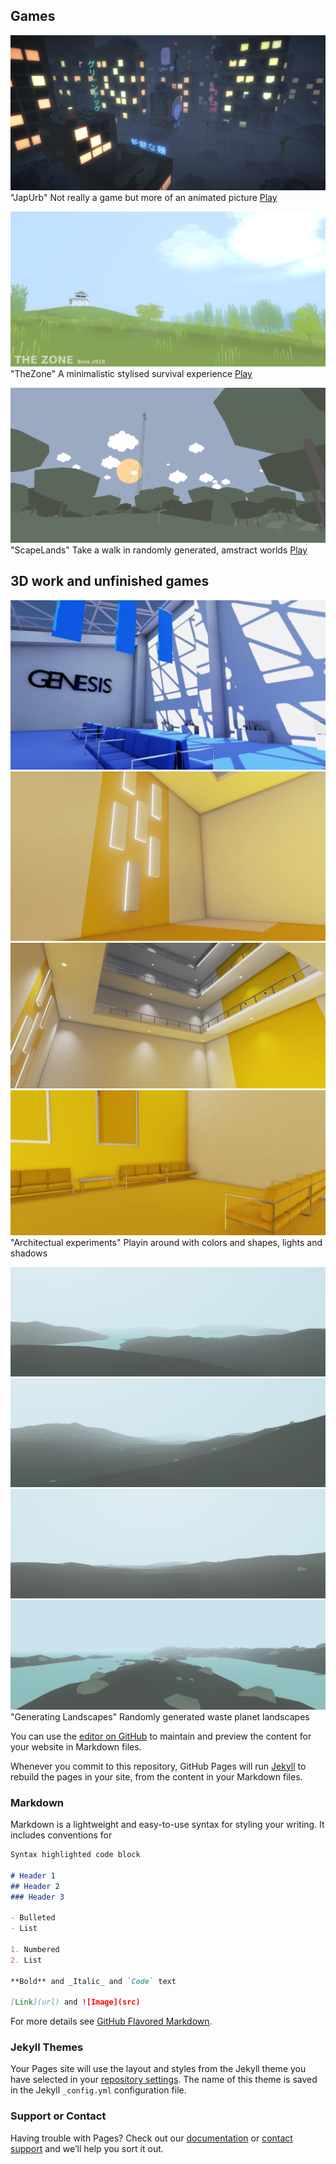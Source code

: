 ## Games

![JapUrbImage](japurbspic-pmsbasky.png)
"JapUrb" Not really a game but more of an animated picture
[Play](https://gamejolt.com/games/MelonMan/238765)

![ZoneImage](zonepicFirewatch.png)
"TheZone" A minimalistic stylised survival experience
[Play](https://gamejolt.com/games/TheZone/35767)

![ScapelandsImage](Antenna.png)
"ScapeLands" Take a walk in randomly generated, amstract worlds
[Play](https://gamejolt.com/games/ScapeLands/266635)


## 3D work and unfinished games

![ArchVisPic](reallvldesignhours3.png)
![ArchvisPic](reallvldesignhours8.png)
![ArchvisPic](reallvldesignhours11.png)
![ArchvisPic](reallvldesignhours12.png)
"Architectual experiments" Playin around with colors and shapes, lights and shadows

![TerrPic](Terr1.png)
![TerrPic](Terr3.png)
![TerrPic](Terr2.png)
![TerrPic](Terr4.png)
"Generating Landscapes" Randomly generated waste planet landscapes

You can use the [editor on GitHub](https://github.com/MelonGames/Portfolio/edit/master/README.md) to maintain and preview the content for your website in Markdown files.

Whenever you commit to this repository, GitHub Pages will run [Jekyll](https://jekyllrb.com/) to rebuild the pages in your site, from the content in your Markdown files.

### Markdown

Markdown is a lightweight and easy-to-use syntax for styling your writing. It includes conventions for

```markdown
Syntax highlighted code block

# Header 1
## Header 2
### Header 3

- Bulleted
- List

1. Numbered
2. List

**Bold** and _Italic_ and `Code` text

[Link](url) and ![Image](src)
```

For more details see [GitHub Flavored Markdown](https://guides.github.com/features/mastering-markdown/).

### Jekyll Themes

Your Pages site will use the layout and styles from the Jekyll theme you have selected in your [repository settings](https://github.com/MelonGames/Portfolio/settings). The name of this theme is saved in the Jekyll `_config.yml` configuration file.

### Support or Contact

Having trouble with Pages? Check out our [documentation](https://help.github.com/categories/github-pages-basics/) or [contact support](https://github.com/contact) and we’ll help you sort it out.
